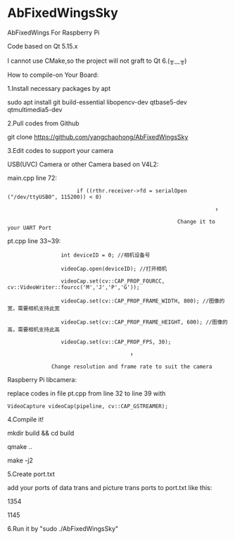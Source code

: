 # AbFixedWingsSky
AbFixedWings For Raspberry Pi

Code based on Qt 5.15.x

I cannot use CMake,so the project will not graft to Qt 6.(╥﹏╥)

How to compile-on Your Board:

1.Install necessary packages by apt

  sudo apt install git build-essential libopencv-dev qtbase5-dev qtmultimedia5-dev
  
2.Pull codes from Github

  git clone https://github.com/yangchaohong/AbFixedWingsSky

3.Edit codes to support your camera

  USB(UVC) Camera or other Camera based on V4L2:

  main.cpp line 72:    
  
                          if ((rthr.receiver->fd = serialOpen ("/dev/ttyUSB0", 115200)) < 0)
  
                                                                      ↑
                                                                      
                                                          Change it to your UART Port

  pt.cpp line 33~39: 
  
                     int deviceID = 0; //相机设备号

                     videoCap.open(deviceID); //打开相机
    
                     videoCap.set(cv::CAP_PROP_FOURCC, cv::VideoWriter::fourcc('M','J','P','G'));
    
                     videoCap.set(cv::CAP_PROP_FRAME_WIDTH, 800); //图像的宽，需要相机支持此宽
    
                     videoCap.set(cv::CAP_PROP_FRAME_HEIGHT, 600); //图像的高，需要相机支持此高
    
                     videoCap.set(cv::CAP_PROP_FPS, 30);

                                           ↑

                  Change resolution and frame rate to suit the camera
  
  Raspberry Pi libcamera:

  replace codes in file pt.cpp from line 32 to line 39 with

    VideoCapture videoCap(pipeline, cv::CAP_GSTREAMER);

4.Compile it!

  mkdir build && cd build

  qmake ..
  
  make -j2

5.Create port.txt

  add your ports of data trans and picture trans ports to port.txt like this:

  1354

  1145

6.Run it by "sudo ./AbFixedWingsSky"
